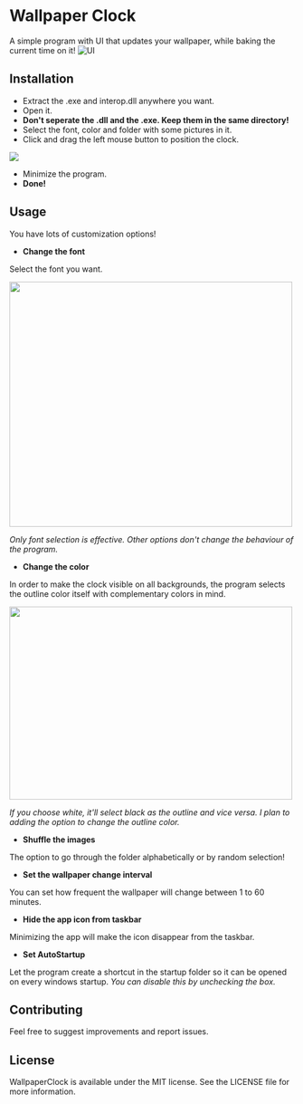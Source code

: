 # Wallpaper Clock
A simple program with UI that updates your wallpaper, while baking the current time on it!
![UI](http://i.imgur.com/DhUdQTG.png)

## Installation
 - Extract the .exe and interop.dll anywhere you want. 
 - Open it. 
 - **Don't seperate the .dll and the .exe. Keep them in the same directory!**
 - Select the font, color and folder with some pictures in it.
 - Click and drag the left mouse button to position the clock.

![](http://i.imgur.com/3UN2uK6.gif)
 - Minimize the program.
 - **Done!**

## Usage
 
You have lots of customization options!
 
 - **Change the font**

 Select the font you want. 

  <img src="http://i.imgur.com/PEbMA6F.png" width="500px" height="433px" />

 *Only font selection is effective. Other options don't change the behaviour of the program.*

 - **Change the color**

 In order to make the clock visible on all backgrounds, the program selects the outline color itself with complementary colors in mind.

 <img src="http://i.imgur.com/nWuom0M.png" width="500px" height="341px" />

 *If you choose white, it'll select black as the outline and vice versa. I plan to adding the option to change the outline color.*

 - **Shuffle the images**

 The option to go through the folder alphabetically or by random selection!
 
 - **Set the wallpaper change interval**

 You can set how frequent the wallpaper will change between 1 to 60 minutes. 
 - **Hide the app icon from taskbar**

 Minimizing the app will make the icon disappear from the taskbar.
 
 - **Set AutoStartup**

 Let the program create a shortcut in the startup folder so it can be opened on every windows startup. 
 *You can disable this by unchecking the box.*

## Contributing

Feel free to suggest improvements and report issues.
## License

WallpaperClock is available under the MIT license. See the LICENSE file for more information.
